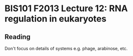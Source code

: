 # BIS101 F2013 Lecture 12: RNA regulation in eukaryotes

## Reading

Don't focus on details of systems e.g. phage, arabinose, etc.